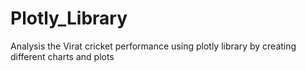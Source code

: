# Plotly_Library
Analysis the Virat cricket performance using plotly library by creating different charts and plots
